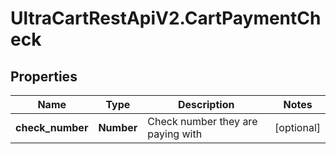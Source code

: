 # UltraCartRestApiV2.CartPaymentCheck

## Properties

Name | Type | Description | Notes
------------ | ------------- | ------------- | -------------
**check_number** | **Number** | Check number they are paying with | [optional] 


